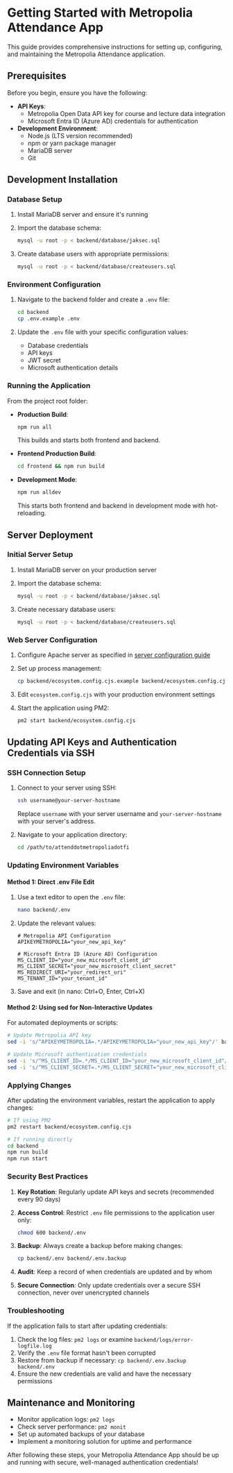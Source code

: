 # Getting Started with Metropolia Attendance App

This guide provides comprehensive instructions for setting up, configuring, and maintaining the Metropolia Attendance application.

## Prerequisites

Before you begin, ensure you have the following:

- **API Keys**:
  - Metropolia Open Data API key for course and lecture data integration
  - Microsoft Entra ID (Azure AD) credentials for authentication
- **Development Environment**:
  - Node.js (LTS version recommended)
  - npm or yarn package manager
  - MariaDB server
  - Git

## Development Installation

### Database Setup

1. Install MariaDB server and ensure it's running
2. Import the database schema:

   ```bash
   mysql -u root -p < backend/database/jaksec.sql
   ```

3. Create database users with appropriate permissions:

   ```bash
   mysql -u root -p < backend/database/createusers.sql
   ```

### Environment Configuration

1. Navigate to the backend folder and create a `.env` file:

   ```bash
   cd backend
   cp .env.example .env
   ```

2. Update the `.env` file with your specific configuration values:
   - Database credentials
   - API keys
   - JWT secret
   - Microsoft authentication details

### Running the Application

From the project root folder:

- **Production Build**:

  ```bash
  npm run all
  ```

  This builds and starts both frontend and backend.

- **Frontend Production Build**:

  ```bash
  cd frontend && npm run build
  ```

- **Development Mode**:

  ```bash
  npm run alldev
  ```

  This starts both frontend and backend in development mode with hot-reloading.

## Server Deployment

### Initial Server Setup

1. Install MariaDB server on your production server
2. Import the database schema:

   ```bash
   mysql -u root -p < backend/database/jaksec.sql
   ```

3. Create necessary database users:

   ```bash
   mysql -u root -p < backend/database/createusers.sql
   ```

### Web Server Configuration

1. Configure Apache server as specified in [server configuration guide](serversideconf/readme.md)
2. Set up process management:

   ```bash
   cp backend/ecosystem.config.cjs.example backend/ecosystem.config.cjs
   ```

3. Edit `ecosystem.config.cjs` with your production environment settings
4. Start the application using PM2:

   ```bash
   pm2 start backend/ecosystem.config.cjs
   ```

## Updating API Keys and Authentication Credentials via SSH

### SSH Connection Setup

1. Connect to your server using SSH:

   ```bash
   ssh username@your-server-hostname
   ```

   Replace `username` with your server username and `your-server-hostname` with your server's address.

2. Navigate to your application directory:

   ```bash
   cd /path/to/attenddotmetropoliadotfi
   ```

### Updating Environment Variables

#### Method 1: Direct .env File Edit

1. Use a text editor to open the `.env` file:

   ```bash
   nano backend/.env
   ```

2. Update the relevant values:

   ```
   # Metropolia API Configuration
   APIKEYMETROPOLIA="your_new_api_key"

   # Microsoft Entra ID (Azure AD) Configuration
   MS_CLIENT_ID="your_new_microsoft_client_id"
   MS_CLIENT_SECRET="your_new_microsoft_client_secret"
   MS_REDIRECT_URI="your_redirect_uri"
   MS_TENANT_ID="your_tenant_id"
   ```

3. Save and exit (in nano: Ctrl+O, Enter, Ctrl+X)

#### Method 2: Using sed for Non-Interactive Updates

For automated deployments or scripts:

```bash
# Update Metropolia API key
sed -i 's/^APIKEYMETROPOLIA=.*/APIKEYMETROPOLIA="your_new_api_key"/' backend/.env

# Update Microsoft authentication credentials
sed -i 's/^MS_CLIENT_ID=.*/MS_CLIENT_ID="your_new_microsoft_client_id"/' backend/.env
sed -i 's/^MS_CLIENT_SECRET=.*/MS_CLIENT_SECRET="your_new_microsoft_client_secret"/' backend/.env
```

### Applying Changes

After updating the environment variables, restart the application to apply changes:

```bash
# If using PM2
pm2 restart backend/ecosystem.config.cjs

# If running directly
cd backend
npm run build
npm run start
```

### Security Best Practices

1. **Key Rotation**: Regularly update API keys and secrets (recommended every 90 days)
2. **Access Control**: Restrict `.env` file permissions to the application user only:

   ```bash
   chmod 600 backend/.env
   ```

3. **Backup**: Always create a backup before making changes:

   ```bash
   cp backend/.env backend/.env.backup
   ```

4. **Audit**: Keep a record of when credentials are updated and by whom
5. **Secure Connection**: Only update credentials over a secure SSH connection, never over unencrypted channels

### Troubleshooting

If the application fails to start after updating credentials:

1. Check the log files: `pm2 logs` or examine `backend/logs/error-logfile.log`
2. Verify the `.env` file format hasn't been corrupted
3. Restore from backup if necessary: `cp backend/.env.backup backend/.env`
4. Ensure the new credentials are valid and have the necessary permissions

## Maintenance and Monitoring

- Monitor application logs: `pm2 logs`
- Check server performance: `pm2 monit`
- Set up automated backups of your database
- Implement a monitoring solution for uptime and performance

After following these steps, your Metropolia Attendance App should be up and running with secure, well-managed authentication credentials!
